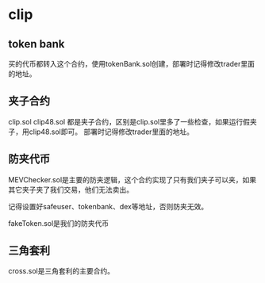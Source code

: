 # clip

## token bank

买的代币都转入这个合约，使用tokenBank.sol创建，部署时记得修改trader里面的地址。

## 夹子合约

clip.sol clip48.sol 都是夹子合约，区别是clip.sol里多了一些检查，如果运行假夹子，用clip48.sol即可。
部署时记得修改trader里面的地址。

## 防夹代币

MEVChecker.sol是主要的防夹逻辑，这个合约实现了只有我们夹子可以夹，如果其它夹子夹了我们交易，他们无法卖出。

记得设置好safeuser、tokenbank、dex等地址，否则防夹无效。

fakeToken.sol是我们的防夹代币

## 三角套利

cross.sol是三角套利的主要合约。


